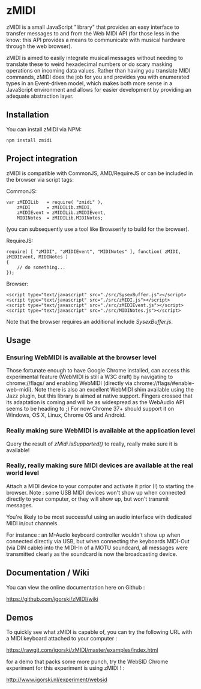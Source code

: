# zMIDI

zMIDI is a small JavaScript "library" that provides an easy interface to transfer messages to and from the Web MIDI API
(for those less in the know: this API provides a means to communicate with musical hardware through the web browser).

zMIDI is aimed to easily integrate musical messages without needing to translate these to weird hexadecimal numbers or do
scary masking operations on incoming data values. Rather than having you translate MIDI commands, zMIDI does the job
for you and provides you with enumerated types in an Event-driven model, which makes both more sense in a JavaScript
environment and allows for easier development by providing an adequate abstraction layer.

## Installation

You can install zMIDI via NPM:

    npm install zmidi

## Project integration

zMIDI is compatible with CommonJS, AMD/RequireJS or can be included in the browser via script tags:

CommonJS:

    var zMIDILib   = require( "zmidi" ),
        zMIDI      = zMIDILib.zMIDI,
        zMIDIEvent = zMIDILib.zMIDIEvent,
        MIDINotes  = zMIDILib.MIDINotes;    

(you can subsequently use a tool like Browserify to build for the browser).

RequireJS:

    require( [ "zMIDI", "zMIDIEvent", "MIDINotes" ], function( zMIDI, zMIDIEvent, MIDINotes )
    {
        // do something...
    });

Browser:

    <script type="text/javascript" src="./src/SysexBuffer.js"></script>
    <script type="text/javascript" src="./src/zMIDI.js"></script>
    <script type="text/javascript" src="./src/zMIDIEvent.js"></script>
    <script type="text/javascript" src="./src/MIDINotes.js"></script>

Note that the browser requires an additional include _SysexBuffer.js_.

## Usage

### Ensuring WebMIDI is available at the browser level

Those fortunate enough to have Google Chrome installed, can access this experimental feature (WebMIDI is still a W3C draft)
by navigating to chrome://flags/ and enabling WebMIDI (directly via chrome://flags/#enable-web-midi). Note there is also
an excellent WebMIDI shim available using the Jazz plugin, but this library is aimed at native support. Fingers crossed
that its adaptation is coming and will be as widespread as the WebAudio API seems to be heading to ;) For now Chrome 37+
should support it on Windows, OS X, Linux, Chrome OS and Android.

### Really making sure WebMIDI is available at the application level

Query the result of _zMidi.isSupported()_ to really, really make sure it is available!

### Really, really making sure MIDI devices are available at the real world level

Attach a MIDI device to your computer and activate it prior (!) to starting the browser. Note : some USB MIDI devices
won't show up when connected directly to your computer, or they will show up, but won't transmit messages.

You're likely to be most successful using an audio interface with dedicated MIDI in/out channels.

For instance : an M-Audio keyboard controller wouldn't show up when connected directly via USB, but when connecting the keyboards MIDI-Out (via DIN cable) into the MIDI-In of a MOTU soundcard, all messages were transmitted clearly as the soundcard is now the broadcasting device.

## Documentation / Wiki

You can view the online documentation here on Github :

https://github.com/igorski/zMIDI/wiki

## Demos

To quickly see what zMIDI is capable of, you can try the following URL with a MIDI keyboard attached to your computer :
 
https://rawgit.com/igorski/zMIDI/master/examples/index.html

for a demo that packs some more punch, try the WebSID Chrome experiment for this experiment is using zMIDI ! :

http://www.igorski.nl/experiment/websid
